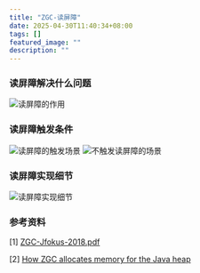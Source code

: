 ```yaml
---
title: "ZGC-读屏障"
date: 2025-04-30T11:40:34+08:00
tags: []
featured_image: ""
description: ""
---
```


### 读屏障解决什么问题
![读屏障的作用](/doc/img/zgc/barrier/4.png)
### 读屏障触发条件
![读屏障的触发场景](/doc/img/zgc/barrier/1.png)
![不触发读屏障的场景](/doc/img/zgc/barrier/2.png)
### 读屏障实现细节
![读屏障实现细节](/doc/img/zgc/barrier/3.png)

### 参考资料
[1] [ZGC-Jfokus-2018.pdf](https://cr.openjdk.org/~pliden/slides/ZGC-Jfokus-2018.pdf)

[2] [How ZGC allocates memory for the Java heap](https://joelsiks.com/posts/zgc-heap-memory-allocation/)
